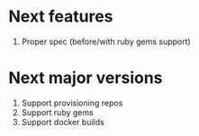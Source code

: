 # Next features
1. Proper spec (before/with ruby gems support)

# Next major versions
1. Support provisioning repos
2. Support ruby gems
3. Support docker builds

